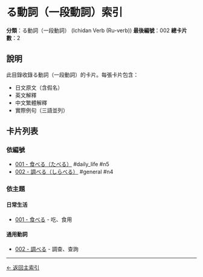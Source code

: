 # る動詞（一段動詞）索引

**分類**：る動詞（一段動詞） (Ichidan Verb (Ru-verb))
**最後編號**：002
**總卡片數**：2

## 說明

此目錄收錄る動詞（一段動詞）的卡片。每張卡片包含：
- 日文原文（含假名）
- 英文解釋
- 中文繁體解釋
- 實際例句（三語並列）

## 卡片列表

### 依編號

- [001 - 食べる（たべる）](001_taberu.md) #daily_life #n5
- [002 - 調べる（しらべる）](002_shiraberu.md) #general #n4

### 依主題

#### 日常生活
- [001 - 食べる](001_taberu.md) - 吃、食用

#### 通用動詞
- [002 - 調べる](002_shiraberu.md) - 調查、查詢

---

[← 返回主索引](../index.md)
